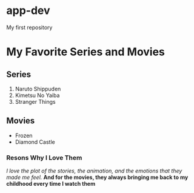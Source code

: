 # app-dev
My first repository

# My Favorite Series and Movies
## Series 
1. Naruto Shippuden
2. Kimetsu No Yaiba
3. Stranger Things

## Movies
- Frozen
- Diamond Castle

### Resons Why I Love Them
*I love the plot of the stories, the animation, and the emotions that they made me feel.*
**And for the movies, they always bringing me back to my childhood every time I watch them**
